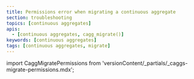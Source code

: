 ```yaml
---
title: Permissions error when migrating a continuous aggregate
section: troubleshooting
topics: [continuous aggregates]
apis:
  - [continuous aggregates, cagg_migrate()]
keywords: [continuous aggregates]
tags: [continuous aggregates, migrate]
---
```


import CaggMigratePermissions from 'versionContent/_partials/_caggs-migrate-permissions.mdx';

<CaggMigratePermissions />
